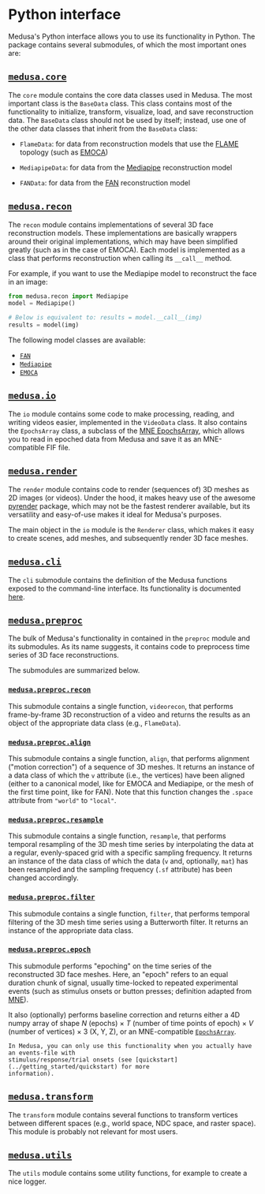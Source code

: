 # Python interface

Medusa's Python interface allows you to use its functionality in Python. The package
contains several submodules, of which the most important ones are:

## [`medusa.core`](./python/core/index)

The `core` module contains the core data classes used in Medusa. The most important class
is the `BaseData` class. This class contains most of the functionality to initialize,
transform, visualize, load, and save reconstruction data. The `BaseData` class should 
not be used by itself; instead, use one of the other data classes that inherit from
the `BaseData` class:

* `FlameData`: for data from reconstruction models that use the [FLAME](https://flame.is.tue.mpg.de/)
topology (such as [EMOCA](./python/recon/emoca/index))

* `MediapipeData`: for data from the [Mediapipe](./python/recon/mpipe/index) reconstruction model

* `FANData`: for data from the [FAN](./python/recon/fan/index) reconstruction model

## [`medusa.recon`](./python/recon/index)

The `recon` module contains implementations of several 3D face reconstruction models.
These implementations are basically wrappers around their original implementations,
which may have been simplified greatly (such as in the case of EMOCA). Each model is
implemented as a class that performs reconstruction when calling its `__call__` method.

For example, if you want to use the Mediapipe model to reconstruct the face in an image:

```python
from medusa.recon import Mediapipe
model = Mediapipe()

# Below is equivalent to: results = model.__call__(img)
results = model(img)
```

The following model classes are available:

* [`FAN`](./python/recon/fan/index)
* [`Mediapipe`](./python/recon/mpipe/index)
* [`EMOCA`](./python/recon/emoca/index)

## [`medusa.io`](./python/io/index)

The `io` module contains some code to make processing, reading, and writing videos
easier, implemented in the `VideoData` class. It also contains the `EpochsArray` class,
a subclass of the [MNE EpochsArray](https://mne.tools/stable/generated/mne.EpochsArray.html),
which allows you to read in epoched data from Medusa and save it as an MNE-compatible FIF
file.

## [`medusa.render`](./python/render/index)

The `render` module contains code to render (sequences of) 3D meshes as 2D images
(or videos). Under the hood, it makes heavy use of the awesome [pyrender](https://pyrender.readthedocs.io/)
package, which may not be the fastest renderer available, but its versatility and easy-of-use
makes it ideal for Medusa's purposes. 

The main object in the `io` module is the `Renderer` class, which makes it easy to
create scenes, add meshes, and subsequently render 3D face meshes.

## [`medusa.cli`](./cli)

The `cli` submodule contains the definition of the Medusa functions exposed to the
command-line interface. Its functionality is documented [here](./cli).

## [`medusa.preproc`](./python/preproc/index)

The bulk of Medusa's functionality in contained in the `preproc` module and its 
submodules. As its name suggests, it contains code to preprocess time series of 3D
face reconstructions.

The submodules are summarized below.

### [`medusa.preproc.recon`](./python/preproc/recon/index)

This submodule contains a single function, `videorecon`, that performs frame-by-frame 3D
reconstruction of a video and returns the results as an object of the appropriate
data class (e.g., `FlameData`).

### [`medusa.preproc.align`](./python/preproc/recon/index)

This submodule contains a single function, `align`, that performs alignment ("motion correction")
of a sequence of 3D meshes. It returns an instance of a data class of which the `v`
attribute (i.e., the vertices) have been aligned (either to a canonical model, like for
EMOCA and Mediapipe, or the mesh of the first time point, like for FAN). Note that this
function changes the `.space` attribute from `"world"` to `"local"`.

### [`medusa.preproc.resample`](./python/preproc/recon/index)

This submodule contains a single function, `resample`, that performs temporal resampling
of the 3D mesh time series by interpolating the data at a regular, evenly-spaced grid
with a specific sampling frequency. It returns an instance of the data class of which 
the data (`v` and, optionally, `mat`) has been resampled and the sampling frequency
(`.sf` attribute) has been changed accordingly.

### [`medusa.preproc.filter`](./python/preproc/recon/index)

This submodule contains a single function, `filter`, that performs temporal filtering
of the 3D mesh time series using a Butterworth filter. It returns an instance of the
appropriate data class.

### [`medusa.preproc.epoch`](./python/preproc/recon/index)

This submodule performs "epoching" on the time series of the reconstructed 3D face
meshes. Here, an "epoch" refers to an equal duration chunk of signal, usually time-locked
to repeated experimental events (such as stimulus onsets or button presses; definition
adapted from [MNE](https://mne.tools/stable/auto_tutorials/epochs/10_epochs_overview.html)).

It also (optionally) performs baseline correction and returns either a 4D numpy array
of shape $N$ (epochs) $\times\ T$ (number of time points of epoch) $\times\ V$ (number of vertices)
$\times\ 3$ (X, Y, Z), or an MNE-compatible [`EpochsArray`](https://mne.tools/stable/generated/mne.EpochsArray.html).

```{warning}
In Medusa, you can only use this functionality when you actually have an events-file with
stimulus/response/trial onsets (see [quickstart](../getting_started/quickstart) for more
information). 
```

## [`medusa.transform`](./python/transform/index)

The `transform` module contains several functions to transform vertices between
different spaces (e.g., world space, NDC space, and raster space). This module is probably
not relevant for most users.

## [`medusa.utils`](./python/utils/index)

The `utils` module contains some utility functions, for example to create a nice
logger.
